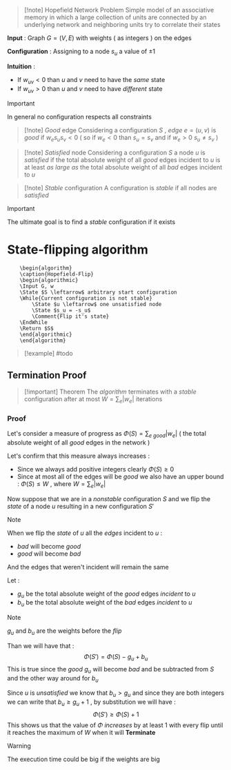 >[!note] Hopefield Network Problem
>Simple model of an associative memory in which a large collection of units are connected by an underlying network and neighboring units try to correlate their states 

**Input** : Graph $G=(V,E)$ with weights ( as integers ) on the edges

**Configuration** : Assigning to a node $s_u$ a value of $\pm 1$

**Intuition** : 
+ If $w_{uv}<0$ than $u$ and $v$ need to have the *same* state 
+ If $w_{uv} > 0$ than $u$ and $v$ need to have *different* state

>[!important] 
>In general no configuration respects all constraints

>[!note] *Good* edge
>Considering a configuration $S$ , *edge* $e=(u,v)$ is *good* if $w_e s_u s_v < 0$ ( so if $w_e <0$ than $s_u = s_v$ and if $w_e >0$ $s_u \neq s_v$ )

>[!note] *Satisfied* node
>Considering a configuration $S$ a node $u$ is *satisfied* if the total absolute weight of all *good* edges incident to $u$ is at least *as large as* the total absolute weight of all *bad* edges incident to $u$

>[!note] *Stable* configuration
>A configuration is *stable* if all nodes are *satisfied* 

>[!important] 
>The ultimate goal is to find a *stable* configuration if it exists

# State-flipping algorithm

```pseudo
	\begin{algorithm}
	\caption{Hopefield-Flip}
	\begin{algorithmic}
	\Input G, w
	\State $S \leftarrow$ arbitrary start configuration
	\While{Current configuration is not stable}
		\State $u \leftarrow$ one unsatisfied node
		\State $s_u = -s_u$ 
		\Comment{Flip it's state}
    \EndWhile
    \Return $S$
	\end{algorithmic}
	\end{algorithm}
```
>[!example] 
>#todo

## Termination Proof

>[!important] Theorem
>The *algorithm* terminates with a *stable* configuration after at most $W = \sum_e |w_e|$ iterations 
### Proof 

Let's consider a measure of progress as $\Phi(S) =\sum_{e\ good}|w_e|$ ( the total absolute weight of all *good* edges in the network )

Let's confirm that this measure always increases : 

+ Since we always add positive integers clearly $\Phi(S) \ge 0$ 
+ Since at most all of the edges will be *good* we also have an upper bound : $\Phi(S)\leq W$ , where $W=\sum_e |w_e|$ 

Now suppose that we are in a *nonstable* configuration $S$ and we flip the *state* of a node $u$ resulting in a new configuration $S'$ 

>[!note] 
>When we flip the *state* of $u$ all the *edges* incident to $u$ :
>+ *bad* will become *good*
>+ *good* will become *bad*
>
>And the edges that weren't incident will remain the same 
>

Let :
+ $g_u$ be the total absolute weight of the *good* edges *incident* to $u$
+ $b_u$ be the total absolute weight of the *bad* edges *incident* to $u$
>[!note] 
>$g_u$ and $b_u$ are the weights before the *flip*

Than we will have that :
$$\Phi(S') = \Phi(S) - g_u + b_u$$
This is true since the *good* $g_u$ will become *bad* and be subtracted from $S$ and the other way around for $b_u$ 

Since $u$ is *unsatisfied* we know that $b_u > g_u$ and since they are both integers we can write that $b_u \ge g_u +1$ , by substitution we will have : 
$$\Phi(S') \ge \Phi(S) +1 $$
This shows us that the value of $\Phi$ *increases* by at least $1$ with every flip until it reaches the maximum of $W$ when it will **Terminate** 

>[!warning] 
>The execution time could be big if the weights are big 

